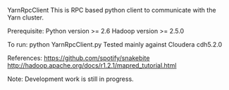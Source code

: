 
YarnRpcClient
This is RPC based python client to communicate with the Yarn cluster.

Prerequisite:
Python version >= 2.6
Hadoop version >= 2.5.0

To run:
python YarnRpcClient.py
Tested mainly against Cloudera cdh5.2.0

References:
https://github.com/spotify/snakebite
http://hadoop.apache.org/docs/r1.2.1/mapred_tutorial.html

Note:
Development work is still in progress.
